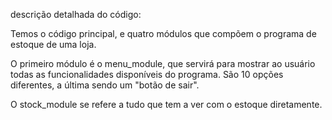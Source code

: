 descrição detalhada do código: 

Temos o código principal, e quatro módulos que compõem o programa de estoque de uma loja.

O primeiro módulo é o menu_module, que servirá para mostrar ao usuário todas as funcionalidades disponíveis do programa. São 10 opções diferentes, a última sendo um "botão de sair".

O stock_module se refere a tudo que tem a ver com o estoque diretamente.
